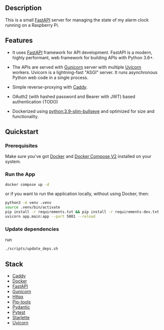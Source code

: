 ## Description

This is a small [FastAPI](https://fastapi.tiangolo.com/) server for managing the state of my alarm clock running on a Raspberry Pi.

## Features

- It uses [FastAPI](https://fastapi.tiangolo.com/) framework for API development. FastAPI is a modern, highly performant, web framework for building APIs with Python 3.6+.

- The APIs are served with [Gunicorn](https://gunicorn.org/) server with multiple [Uvicorn](https://www.uvicorn.org/) workers. Uvicorn is a lightning-fast "ASGI" server. It runs asynchronous Python web code in a single process.

- Simple reverse-proxying with [Caddy](https://caddyserver.com/docs/).

- OAuth2 (with hashed password and Bearer with JWT) based authentication (TODO)

- Dockerized using [python:3.9-slim-bullseye](https://github.com/docker-library/python/blob/bb68424de76756a2d3dc817f87b1f8640112461f/3.8/bullseye/Dockerfile) and optimized for size and functionality.

## Quickstart

### Prerequisites

Make sure you've got [Docker](https://www.docker.com/) and [Docker Compose V2](https://docs.docker.com/compose/cli-command/) installed on your system.

### Run the App

```bash
docker compose up -d
```

or if you want to run the application locally, without using Docker, then:

```bash
python3 -m venv .venv
source .venv/bin/activate
pip install -r requirements.txt && pip install -r requirements-dev.txt
uvicorn app.main:app --port 5001 --reload
```

### Update dependencies

run 
```bash
./scripts/update_deps.sh
```
## Stack

- [Caddy](https://caddyserver.com/docs/)
- [Docker](https://www.docker.com/)
- [FastAPI](https://fastapi.tiangolo.com/)
- [Gunicorn](https://gunicorn.org/)
- [Httpx](https://www.python-httpx.org/)
- [Pip-tools](https://github.com/jazzband/pip-tools)
- [Pydantic](https://pydantic-docs.helpmanual.io/)
- [Pytest](https://docs.pytest.org/en/latest/)
- [Starlette](https://www.starlette.io/)
- [Uvicorn](https://www.uvicorn.org/)

